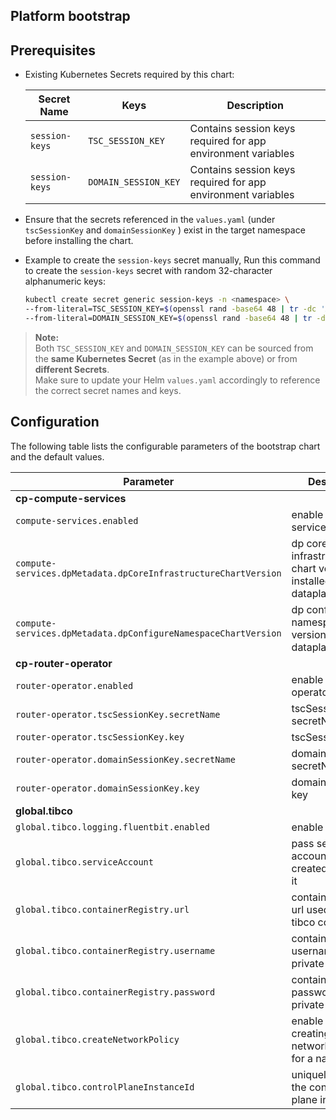 ## Platform bootstrap

## Prerequisites

- Existing Kubernetes Secrets required by this chart:
  
  | Secret Name      | Keys                          | Description                            |
  |------------------|-------------------------------|--------------------------------------|
  | `session-keys`   | `TSC_SESSION_KEY`             | Contains session keys required for app environment variables |
  | `session-keys`   | `DOMAIN_SESSION_KEY`          | Contains session keys required for app environment variables |

- Ensure that the secrets referenced in the `values.yaml` (under `tscSessionKey` and `domainSessionKey` ) exist in the target namespace before installing the chart.

- Example to create the `session-keys` secret manually, Run this command to create the `session-keys` secret with random 32-character alphanumeric keys:

    ```bash
    kubectl create secret generic session-keys -n <namespace> \
    --from-literal=TSC_SESSION_KEY=$(openssl rand -base64 48 | tr -dc 'A-Za-z0-9' | head -c32) \
    --from-literal=DOMAIN_SESSION_KEY=$(openssl rand -base64 48 | tr -dc 'A-Za-z0-9' | head -c32)

> **Note:**  
> Both `TSC_SESSION_KEY` and `DOMAIN_SESSION_KEY` can be sourced from the **same Kubernetes Secret** (as in the example above) or from **different Secrets**.  
> Make sure to update your Helm `values.yaml` accordingly to reference the correct secret names and keys.


## Configuration

The following table lists the configurable parameters of the bootstrap chart and the default values.

| Parameter                                | Description                                               | Default                         |
| -----------------------------------------|-----------------------------------------------------------| ------------------------------- |
| **cp-compute-services**                  |
| `compute-services.enabled`            | enable compute service                                    | `true`                          |
| `compute-services.dpMetadata.dpCoreInfrastructureChartVersion` | dp core infrastructure chart version installed in dataplanes | `*` |
| `compute-services.dpMetadata.dpConfigureNamespaceChartVersion` | dp configure namespace chart version installed in dataplanes | `*` |
| **cp-router-operator**                  |
| `router-operator.enabled`            | enable router operator                                    | `true`                          |
| `router-operator.tscSessionKey.secretName` | tscSessionKey secretName  | `session-keys` |
| `router-operator.tscSessionKey.key` | tscSessionKey key  | `TSC_SESSION_KEY` |
| `router-operator.domainSessionKey.secretName` | domainSessionKey secretName | `session-keys` |
| `router-operator.domainSessionKey.key` | domainSessionKey key  | `DOMAIN_SESSION_KEY` |
| **global.tibco**                            |
| `global.tibco.logging.fluentbit.enabled`                | enable logging | `false`|
| `global.tibco.serviceAccount`               | pass service account if already created else leave it   |   |
| `global.tibco.containerRegistry.url` | container registry url used by all the tibco components   | |
| `global.tibco.containerRegistry.username` | container registry username for private repo | |
| `global.tibco.containerRegistry.password` | container registry password for private repo | |
| `global.tibco.createNetworkPolicy`        | enable or disable creating default network policies for a namespace | `false` |
| `global.tibco.controlPlaneInstanceId`     | uniquely identifies the container plane installation | `abc` | 